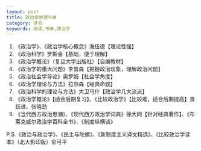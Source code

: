 ```yaml
---
layout: post
title: 政治学原理书单
category: 读书
keywords: 阅读,书单,政治学
---
```


1. 《政治学》、《政治学核心概念》海伍德【理论性强】
2. 《政治科学》罗斯金【基础，便于理解】
3. 《政治学概论》（复旦大学出版社）【自编教材】
4. 《政治学的重大问题》李普森【把握政治现象，理解政治问题】
5. 《政治社会学导论》奥罗姆【社会学角度】
6. 《政治学理论与方法》拉尔森【经典命题】
7. 《政治科学的理论与方法》大卫马什【政治学几大流派】
8. 《政治学概论》【适合后期复习】、《比较政治学》【比较难，适合后期提高】景跃进、张晓劲
9. 《当代西方政治思潮》、《现代西方政治学词典》徐大同【针对经典著作】、《布莱克威尔政治学百科全书》、《制度纵横谈》

P.S.《政治与政治学》、《民主与陀螺》、《新制度主义译文精选》、《比较政治学读本》（北大影印版）俞可平


